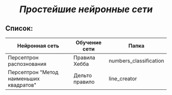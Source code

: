 ***<h1 align = "center">Простейшие нейронные сети</a>***

**<h2> Список: </h2>** 

| Нейронная сеть                         | Обучение сети| Папка                  |
| -------------------------------------- | ------------ | ---------------------- |
| Персептрон распознования               | Правила Хебба| numbers_classification |
| Персептрон "Метод наименьших квадратов"|Дельто правило| line_creator           |